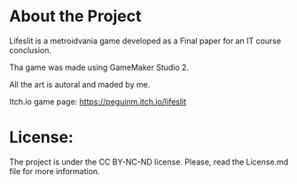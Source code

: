 <h1>About the Project</h1>

Lifeslit is a metroidvania game developed as a Final paper for an IT course conclusion.

Tha game was made using GameMaker Studio 2.

All the art is autoral and maded by me.

Itch.io game page: https://peguinm.itch.io/lifeslit

<h1>License:</h1>

The project is under the CC BY-NC-ND license.
Please, read the License.md file for more information.

